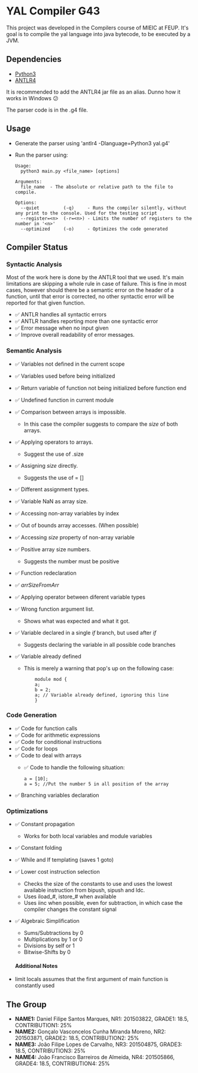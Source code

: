 
# YAL Compiler G43

This project was developed in the Compilers course of MIEIC at FEUP. It's goal is to compile the yal language into java bytecode, to be executed by a JVM.

## Dependencies
 * [Python3](https://www.python.org/downloads/)
 * [ANTLR4](https://github.com/antlr/antlr4/blob/master/doc/getting-started.md)

It is recommended to add the ANTLR4 jar file as an alias. Dunno how it works in Windows :confused:

The parser code is in the .g4 file.

## Usage
 * Generate the parser using 'antlr4 -Dlanguage=Python3 yal.g4'
 * Run the parser using:
        
       Usage:
         python3 main.py <file_name> [options]
        
       Arguments:
         file_name  - The absolute or relative path to the file to compile.
        
       Options:
         --quiet         (-q)     - Runs the compiler silently, without any print to the console. Used for the testing script
         --register=<n>  (-r=<n>) - Limits the number of registers to the number in '<n>'
         --optimized     (-o)     - Optimizes the code generated

## Compiler Status

### Syntactic Analysis
 Most of the work here is done by the ANTLR tool that we used. It's main limitations are skipping a whole rule in case of failure. This is fine in most cases, however should there be a semantic error on the header of a function, until that error is corrected, no other syntactic error will be reported for that given function.
 
 
 - :white_check_mark: ANTLR handles all syntactic errors
 - :white_check_mark: ANTLR handles reporting more than one syntactic error
 - :white_check_mark: Error message when no input given
 - :white_check_mark: Improve overall readability of error messages.

### Semantic Analysis
 - :white_check_mark: Variables not defined in the current scope
 - :white_check_mark: Variables used before being initialized
 - :white_check_mark: Return variable of function not being initialized before function end
 - :white_check_mark: Undefined function in current module
 - :white_check_mark: Comparison between arrays is impossible.
        
      - In this case the compiler suggests to compare the <i>size</i> of both arrays.
        
 - :white_check_mark: Applying operators to arrays.
        
      - Suggest the use of <array>.size
    
 - :white_check_mark: Assigning <i>size</i> directly.
        
      - Suggests the use of <array> = [<n>]
        
 - :white_check_mark: Different assignment types.
 - :white_check_mark: Variable NaN as array size.
 - :white_check_mark: Accessing non-array variables by index
 - :white_check_mark: Out of bounds array accesses. (When possible)
 
 - :white_check_mark: Accessing <i>size</i> property of non-array variable
 - :white_check_mark: Positive array size numbers.
        
      - Suggests the number must be positive
 
 - :white_check_mark: Function redeclaration
 - :white_check_mark: <i>arrSizeFromArr</i>
 - :white_check_mark: Applying operator between diferent variable types
 - :white_check_mark: Wrong function argument list.
        
      - Shows what was expected and what it got.
        
 - :white_check_mark: Variable declared in a single <i>if</i> branch, but used after <i>if</i>
        
      - Suggests declaring the variable in all possible code branches
        
 - :white_check_mark: Variable already defined
        
      - This is merely a warning that pop's up on the following case:
        
                module mod {
                a;
                b = 2;
                a; // Variable already defined, ignoring this line
                }
        
 ### Code Generation
 - :white_check_mark: Code for function calls
 - :white_check_mark: Code for arithmetic expressions
 - :white_check_mark: Code for conditional instructions
 - :white_check_mark: Code for loops
 - :white_check_mark: Code to deal with arrays
   - :white_check_mark: Code to handle the following situation:

         a = [10];
         a = 5; //Put the number 5 in all position of the array
         
 - :white_check_mark: Branching variables declaration

### Optimizations
 - :white_check_mark: Constant propagation
   - Works for both local variables and module variables
 
 - :white_check_mark: Constant folding
 - :white_check_mark: While and If templating (saves 1 goto)
 - :white_check_mark: Lower cost instruction selection
   
   - Checks the size of the constants to use and uses the lowest available instruction from bipush, sipush and ldc.
   - Uses iload_#, istore_# when available
   - Uses iinc when possible, even for subtraction, in which case the compiler changes the constant signal
   
- :white_check_mark: Algebraic Simplification
   
   - Sums/Subtractions by 0
   - Multiplications by 1 or 0
   - Divisions by self or 1
   - Bitwise-Shifts by 0
  
   #### Additional Notes
 - limit locals assumes that the first argument of main function is constantly used

## The Group
 - <b>NAME1:</b> Daniel Filipe Santos Marques, NR1: 201503822, GRADE1: 18.5, CONTRIBUTION1: 25%
 - <b>NAME2:</b> Gonçalo Vasconcelos Cunha Miranda Moreno, NR2: 201503871, GRADE2: 18.5, CONTRIBUTION2: 25%
 - <b>NAME3:</b> João Filipe Lopes de Carvalho, NR3: 201504875, GRADE3: 18.5, CONTRIBUTION3: 25%
 - <b>NAME4:</b> João Francisco Barreiros de Almeida, NR4: 201505866, GRADE4: 18.5, CONTRIBUTION4: 25%
 
        
